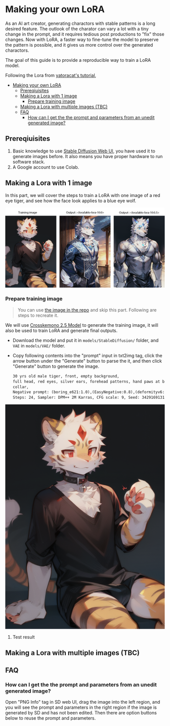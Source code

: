 # Making your own LoRA

As an AI art creator, generating charactors with stable patterns is a long desired feature. The outlook of the charator can vary a lot with a tiny change in the prompt, and it requires tedious post productions to "fix" those changes. Now with LoRA, a faster way to fine-tune the model to preserve the pattern is possible, and it gives us more control over the generated charactors.

The goal of this guide is to provide a reproducible way to train a LoRA model. 

Following the Lora from [yatoracat's tutorial](https://note.com/yatoracat/n/n3ecae7e0881f), 

- [Making your own LoRA](#making-your-own-lora)
  - [Prereqiuisites](#prereqiuisites)
  - [Making a Lora with 1 image](#making-a-lora-with-1-image)
    - [Prepare training image](#prepare-training-image)
  - [Making a Lora with multiple images (TBC)](#making-a-lora-with-multiple-images-tbc)
  - [FAQ](#faq)
    - [How can I get the the prompt and parameters from an unedit generated image?](#how-can-i-get-the-the-prompt-and-parameters-from-an-unedit-generated-image)


## Prereqiuisites

1. Basic knowledge to use [Stable Diffusion Web UI](https://github.com/AUTOMATIC1111/stable-diffusion-webui), you have used it to generate images before. It also means you have proper hardware to run software stack.
2. A Google account to use Colab.

## Making a Lora with 1 image

In this part, we will cover the steps to train a LoRA with one image of a red eye tiger, and see how the face look applies to a blue eye wolf.

![image](https://github.com/puplakto/train-lora/blob/main/1-one-image-lora/train/train-output.png?raw=true)

### Prepare training image

> You can use [the image in the repo](1-one-image-lora\train\train.png) and skip this part. Following are steps to recreate it.

We will use [Crosskemono 2.5 Model](https://civitai.com/models/11888?modelVersionId=47368) to generate the training image, it will also be used to train LoRA and generate final outputs.

- Download the model and put it in `models/StableDiffusion/` folder, and `VAE` in `models/VAE/` folder.
- Copy following contents into the "prompt" input in txt2img tag, click the arrow button under the "Generate" button to parse the it, and then click "Generate" button to generate the image.

    ```txt
    30 yrs old male tiger, front, empty background,
    full head, red eyes, silver ears, forehead patterns, hand paws at body side, sit, 1tail
    collar,
    Negative prompt: (boring_e621:1.0),(EasyNegative:0.8),(deformityv6:0.8),(bad-image-v2:0.8),(worst quality, low quality:1.4), (frame, border, film grain, greyscale:1.0),(text, signature, watermark, username:1.3), (female,girl,3D,realistic,CG,feral,nude,naked,animal:1.1), (bad anatomy:1.1), (bad hands, error, missing fingers), (extra digit, fewer digits),(bad face,bad nose,bad mouth,bad ear,bad eye,bad tail,bad eyebrow,bad eyelash,bad face:1.2),(different eye,different eyelash:1.1)
    Steps: 24, Sampler: DPM++ 2M Karras, CFG scale: 9, Seed: 3429169131, Size: 512x720, Model hash: 167e5bcb37, Model: crosskemonoFurryModel_crosskemono25
    ```

![train](https://github.com/puplakto/train-lora/blob/main/1-one-image-lora/train/train.png?raw=true)

1. Test result

## Making a Lora with multiple images (TBC)

## FAQ

### How can I get the the prompt and parameters from an unedit generated image?

Open "PNG Info" tag in SD web UI, drag the image into the left region, and you will see the prompt and parameters in the right region if the image is generated by SD and has not been edited. Then there are option buttons below to reuse the prompt and parameters.